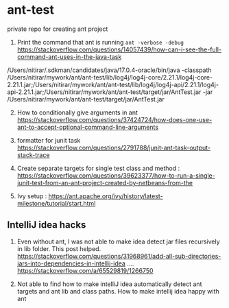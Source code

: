 # ant-test

private repo for creating ant project

1. Print the command that ant is running 
`ant -verbose -debug`
https://stackoverflow.com/questions/14057439/how-can-i-see-the-full-command-ant-uses-in-the-java-task

/Users/nitirar/.sdkman/candidates/java/17.0.4-oracle/bin/java -classpath /Users/nitirar/mywork/ant/ant-test/lib/log4j/log4j-core/2.21.1/log4j-core-2.21.1.jar;/Users/nitirar/mywork/ant/ant-test/lib/log4j/log4j-api/2.21.1/log4j-api-2.21.1.jar;/Users/nitirar/mywork/ant/ant-test/target/jar/AntTest.jar -jar /Users/nitirar/mywork/ant/ant-test/target/jar/AntTest.jar


2. How to conditionally give arguments in ant
   https://stackoverflow.com/questions/37424724/how-does-one-use-ant-to-accept-optional-command-line-arguments

3. formatter for junit task
   https://stackoverflow.com/questions/2791788/junit-ant-task-output-stack-trace

4. Create separate targets for single test class and method : https://stackoverflow.com/questions/39623377/how-to-run-a-single-junit-test-from-an-ant-project-created-by-netbeans-from-the

5. Ivy setup : https://ant.apache.org/ivy/history/latest-milestone/tutorial/start.html


## IntelliJ idea hacks


1. Even without ant, I was not able to make idea detect jar files recursively in lib folder. This post helped. https://stackoverflow.com/questions/31968961/add-all-sub-directories-jars-into-dependencies-in-intellij-idea
.... https://stackoverflow.com/a/65529819/1266750

2. Not able to find how to make intelliJ idea automatically detect ant targets and ant lib and class paths. How to make intellij idea happy with ant
